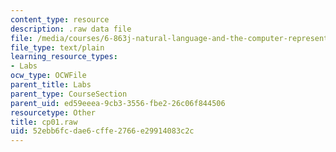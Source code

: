 ```yaml
---
content_type: resource
description: .raw data file
file: /media/courses/6-863j-natural-language-and-the-computer-representation-of-knowledge-spring-2003/52ebb6fcdae6cffe2766e29914083c2c_cp01.raw
file_type: text/plain
learning_resource_types:
- Labs
ocw_type: OCWFile
parent_title: Labs
parent_type: CourseSection
parent_uid: ed59eeea-9cb3-3556-fbe2-26c06f844506
resourcetype: Other
title: cp01.raw
uid: 52ebb6fc-dae6-cffe-2766-e29914083c2c
---
```

